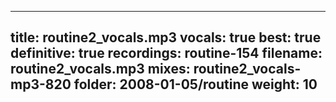 
---
title: routine2_vocals.mp3
vocals: true
best: true
definitive: true
recordings: routine-154
filename: routine2_vocals.mp3
mixes: routine2_vocals-mp3-820
folder: 2008-01-05/routine
weight: 10
---
